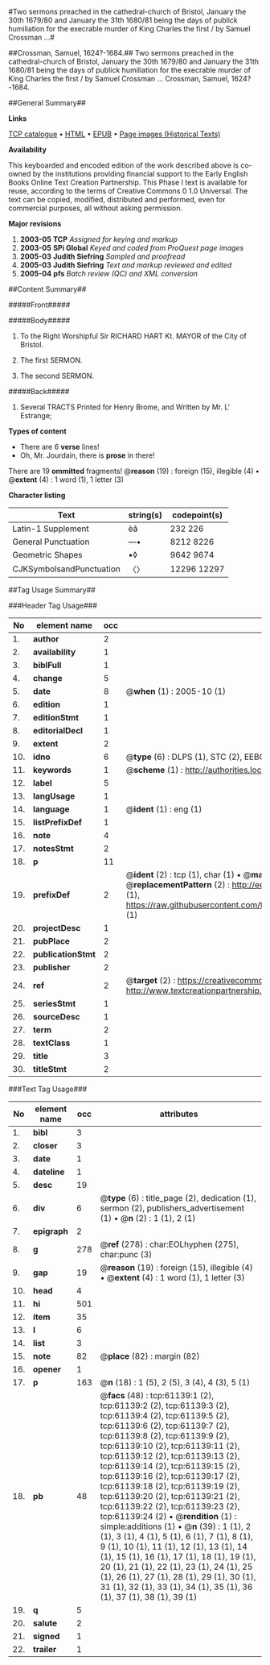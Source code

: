 #Two sermons preached in the cathedral-church of Bristol, January the 30th 1679/80 and January the 31th 1680/81 being the days of publick humiliation for the execrable murder of King Charles the first / by Samuel Crossman ...#

##Crossman, Samuel, 1624?-1684.##
Two sermons preached in the cathedral-church of Bristol, January the 30th 1679/80 and January the 31th 1680/81 being the days of publick humiliation for the execrable murder of King Charles the first / by Samuel Crossman ...
Crossman, Samuel, 1624?-1684.

##General Summary##

**Links**

[TCP catalogue](http://www.ota.ox.ac.uk/tcp/)  • 
[HTML](http://tei.it.ox.ac.uk/tcp/Texts-HTML/free/A35/A35184.html)  • 
[EPUB](http://tei.it.ox.ac.uk/tcp/Texts-EPUB/free/A35/A35184.epub) • 
[Page images (Historical Texts)](https://data.historicaltexts.jisc.ac.uk/view?pubId=eebo-12395388e&pageId=eebo-12395388e-61139-1)

**Availability**

This keyboarded and encoded edition of the
	       work described above is co-owned by the institutions
	       providing financial support to the Early English Books
	       Online Text Creation Partnership. This Phase I text is
	       available for reuse, according to the terms of Creative
	       Commons 0 1.0 Universal. The text can be copied,
	       modified, distributed and performed, even for
	       commercial purposes, all without asking permission.

**Major revisions**

1. __2003-05__ __TCP__ *Assigned for keying and markup*
1. __2003-05__ __SPi Global__ *Keyed and coded from ProQuest page images*
1. __2005-03__ __Judith Siefring__ *Sampled and proofread*
1. __2005-03__ __Judith Siefring__ *Text and markup reviewed and edited*
1. __2005-04__ __pfs__ *Batch review (QC) and XML conversion*

##Content Summary##

#####Front#####

#####Body#####

1. To the Right Worshipful Sir RICHARD HART Kt. MAYOR of the City of Bristol.

1. The first SERMON.

1. The second SERMON.

#####Back#####

1. Several TRACTS Printed for Henry Brome, and Written by Mr. L' Estrange;

**Types of content**

  * There are 6 **verse** lines!
  * Oh, Mr. Jourdain, there is **prose** in there!

There are 19 **ommitted** fragments! 
 @__reason__ (19) : foreign (15), illegible (4)  •  @__extent__ (4) : 1 word (1), 1 letter (3)

**Character listing**


|Text|string(s)|codepoint(s)|
|---|---|---|
|Latin-1 Supplement|èâ|232 226|
|General Punctuation|—•|8212 8226|
|Geometric Shapes|▪◊|9642 9674|
|CJKSymbolsandPunctuation|〈〉|12296 12297|

##Tag Usage Summary##

###Header Tag Usage###

|No|element name|occ|attributes|
|---|---|---|---|
|1.|__author__|2||
|2.|__availability__|1||
|3.|__biblFull__|1||
|4.|__change__|5||
|5.|__date__|8| @__when__ (1) : 2005-10 (1)|
|6.|__edition__|1||
|7.|__editionStmt__|1||
|8.|__editorialDecl__|1||
|9.|__extent__|2||
|10.|__idno__|6| @__type__ (6) : DLPS (1), STC (2), EEBO-CITATION (1), OCLC (1), VID (1)|
|11.|__keywords__|1| @__scheme__ (1) : http://authorities.loc.gov/ (1)|
|12.|__label__|5||
|13.|__langUsage__|1||
|14.|__language__|1| @__ident__ (1) : eng (1)|
|15.|__listPrefixDef__|1||
|16.|__note__|4||
|17.|__notesStmt__|2||
|18.|__p__|11||
|19.|__prefixDef__|2| @__ident__ (2) : tcp (1), char (1)  •  @__matchPattern__ (2) : ([0-9\-]+):([0-9IVX]+) (1), (.+) (1)  •  @__replacementPattern__ (2) : http://eebo.chadwyck.com/downloadtiff?vid=$1&page=$2 (1), https://raw.githubusercontent.com/textcreationpartnership/Texts/master/tcpchars.xml#$1 (1)|
|20.|__projectDesc__|1||
|21.|__pubPlace__|2||
|22.|__publicationStmt__|2||
|23.|__publisher__|2||
|24.|__ref__|2| @__target__ (2) : https://creativecommons.org/publicdomain/zero/1.0/ (1), http://www.textcreationpartnership.org/docs/. (1)|
|25.|__seriesStmt__|1||
|26.|__sourceDesc__|1||
|27.|__term__|2||
|28.|__textClass__|1||
|29.|__title__|3||
|30.|__titleStmt__|2||


###Text Tag Usage###

|No|element name|occ|attributes|
|---|---|---|---|
|1.|__bibl__|3||
|2.|__closer__|3||
|3.|__date__|1||
|4.|__dateline__|1||
|5.|__desc__|19||
|6.|__div__|6| @__type__ (6) : title_page (2), dedication (1), sermon (2), publishers_advertisement (1)  •  @__n__ (2) : 1 (1), 2 (1)|
|7.|__epigraph__|2||
|8.|__g__|278| @__ref__ (278) : char:EOLhyphen (275), char:punc (3)|
|9.|__gap__|19| @__reason__ (19) : foreign (15), illegible (4)  •  @__extent__ (4) : 1 word (1), 1 letter (3)|
|10.|__head__|4||
|11.|__hi__|501||
|12.|__item__|35||
|13.|__l__|6||
|14.|__list__|3||
|15.|__note__|82| @__place__ (82) : margin (82)|
|16.|__opener__|1||
|17.|__p__|163| @__n__ (18) : 1 (5), 2 (5), 3 (4), 4 (3), 5 (1)|
|18.|__pb__|48| @__facs__ (48) : tcp:61139:1 (2), tcp:61139:2 (2), tcp:61139:3 (2), tcp:61139:4 (2), tcp:61139:5 (2), tcp:61139:6 (2), tcp:61139:7 (2), tcp:61139:8 (2), tcp:61139:9 (2), tcp:61139:10 (2), tcp:61139:11 (2), tcp:61139:12 (2), tcp:61139:13 (2), tcp:61139:14 (2), tcp:61139:15 (2), tcp:61139:16 (2), tcp:61139:17 (2), tcp:61139:18 (2), tcp:61139:19 (2), tcp:61139:20 (2), tcp:61139:21 (2), tcp:61139:22 (2), tcp:61139:23 (2), tcp:61139:24 (2)  •  @__rendition__ (1) : simple:additions (1)  •  @__n__ (39) : 1 (1), 2 (1), 3 (1), 4 (1), 5 (1), 6 (1), 7 (1), 8 (1), 9 (1), 10 (1), 11 (1), 12 (1), 13 (1), 14 (1), 15 (1), 16 (1), 17 (1), 18 (1), 19 (1), 20 (1), 21 (1), 22 (1), 23 (1), 24 (1), 25 (1), 26 (1), 27 (1), 28 (1), 29 (1), 30 (1), 31 (1), 32 (1), 33 (1), 34 (1), 35 (1), 36 (1), 37 (1), 38 (1), 39 (1)|
|19.|__q__|5||
|20.|__salute__|2||
|21.|__signed__|1||
|22.|__trailer__|1||

